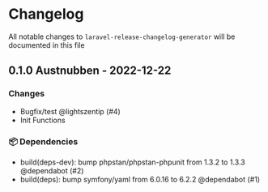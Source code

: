 # Changelog

All notable changes to `laravel-release-changelog-generator` will be documented in this file

## 0.1.0 Austnubben - 2022-12-22

### Changes

- Bugfix/test @lightszentip (#4)
- Init Functions

### 📦 Dependencies

- build(deps-dev): bump phpstan/phpstan-phpunit from 1.3.2 to 1.3.3 @dependabot (#2)
- build(deps): bump symfony/yaml from 6.0.16 to 6.2.2 @dependabot (#1)
